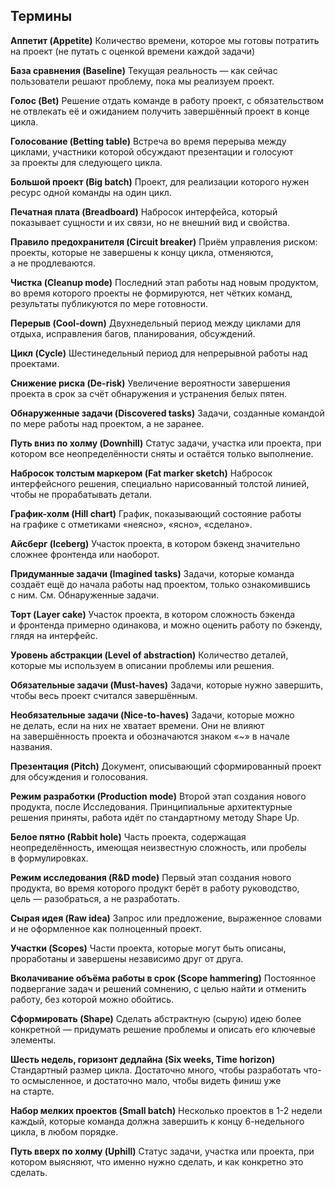 ## <a name="h45"></a> Термины

**Аппетит (Appetite)**
Количество времени, которое мы готовы потратить на проект (не путать с оценкой времени каждой задачи)

**База сравнения (Baseline)**
Текущая реальность — как сейчас пользователи решают проблему, пока мы реализуем проект.

**Голос (Bet)**
Решение отдать команде в работу проект, с обязательством не отвлекать её и ожиданием получить завершённый проект в конце цикла.

**Голосование (Betting table)**
Встреча во время перерыва между циклами, участники которой обсуждают презентации и голосуют за проекты для следующего цикла.

**Большой проект (Big batch)**
Проект, для реализации которого нужен ресурс одной команды на один цикл.

**Печатная плата (Breadboard)**
Набросок интерфейса, который показывает сущности и их связи, но не внешний вид и свойства.

**Правило предохранителя (Circuit breaker)**
Приём управления риском: проекты, которые не завершены к концу цикла, отменяются, а не продлеваются.

**Чистка (Cleanup mode)**
Последний этап работы над новым продуктом, во время которого проекты не формируются, нет чётких команд, результаты публикуются по мере готовности.

**Перерыв (Cool-down)**
Двухнедельный период между циклами для отдыха, исправления багов, планирования, обсуждений.

**Цикл (Cycle)**
Шестинедельный период для непрерывной работы над проектами.

**Снижение риска (De-risk)**
Увеличение вероятности завершения проекта в срок за счёт обнаружения и устранения белых пятен.

**Обнаруженные задачи (Discovered tasks)**
Задачи, созданные командой по мере работы над проектом, а не заранее.

**Путь вниз по холму (Downhill)**
Статус задачи, участка или проекта, при котором все неопределённости сняты и остаётся только выполнение.

**Набросок толстым маркером (Fat marker sketch)**
Набросок интерфейсного решения, специально нарисованный толстой линией, чтобы не прорабатывать детали.

**График-холм (Hill chart)**
График, показывающий состояние работы на графике с отметиками «неясно», «ясно», «сделано».

**Айсберг (Iceberg)**
Участок проекта, в котором бэкенд значительно сложнее фронтенда или наоборот.

**Придуманные задачи (Imagined tasks)**
Задачи, которые команда создаёт ещё до начала работы над проектом, только ознакомившись с ним. См. Обнаруженные задачи.

**Торт (Layer cake)**
Участок проекта, в котором сложность бэкенда и фронтенда примерно одинакова, и можно оценить работу по бэкенду, глядя на интерфейс.

**Уровень абстракции (Level of abstraction)**
Количество деталей, которые мы используем в описании проблемы или решения.

**Обязательные задачи (Must-haves)**
Задачи, которые нужно завершить, чтобы весь проект считался завершённым.

**Необязательные задачи (Nice-to-haves)**
Задачи, которые можно не делать, если на них не хватает времени. Они не влияют на завершённость проекта и обозначаются знаком «~» в начале названия.

**Презентация (Pitch)**
Документ, описывающий сформированный проект для обсуждения и голосования.

**Режим разработки (Production mode)**
Второй этап создания нового продукта, после Исследования. Принципиальные архитектурные решения приняты, работа идёт по стандартному методу Shape Up.

**Белое пятно (Rabbit hole)**
Часть проекта, содержащая неопределённость, имеющая неизвестную сложность, или пробелы в формулировках.

**Режим исследования (R&D mode)**
Первый этап создания нового продукта, во время которого продукт берёт в работу руководство, цель — разобраться, а не разработать.

**Сырая идея (Raw idea)**
Запрос или предложение, выраженное словами и не оформленное как полноценный проект.

**Участки (Scopes)**
Части проекта, которые могут быть описаны, проработаны и завершены независимо друг от друга.

**Вколачивание объёма работы в срок (Scope hammering)**
Постоянное подвергание задач и решений сомнению, с целью найти и отменить работу, без которой можно обойтись.

**Сформировать (Shape)**
Сделать абстрактную (сырую) идею более конкретной — придумать решение проблемы и описать его ключевые элементы.

**Шесть недель, горизонт дедлайна (Six weeks, Time horizon)**
Стандартный размер цикла. Достаточно много, чтобы разработать что-то осмысленное, и достаточно мало, чтобы видеть финиш уже на старте.

**Набор мелких проектов (Small batch)**
Несколько проектов в 1-2 недели каждый, которые команда должна завершить к концу 6-недельного цикла, в любом порядке.

**Путь вверх по холму (Uphill)**
Статус задачи, участка или проекта, при котором выясняют, что именно нужно сделать, и как конкретно это сделать.